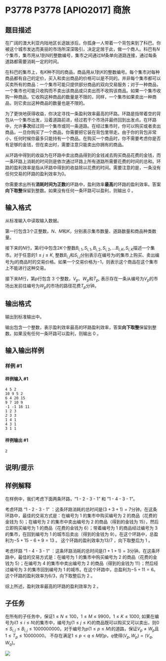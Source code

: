 # P3778 P3778 [APIO2017] 商旅

## 题目描述

在广阔的澳大利亚内陆地区长途跋涉后，你孤身一人带着一个背包来到了科巴。你被这个城市发达而美丽的市场所深深吸引，决定定居于此，做一个商人。科巴有$N$个集市，集市用从$1$到$N$的整数编号，集市之间通过$M$条单向道路连接，通过每条道路都需要消耗一定的时间。


在科巴的集市上，有$K$种不同的商品，商品用从$1$到$K$的整数编号。每个集市对每种商品都有自己的定价，买入和卖出商品的价格可以是不同的。并非每个集市都可以买卖所有的商品：一个集市可能只提供部分商品的双向交易服务；对于一种商品，一个集市也可能只收购而不卖出该商品或只卖出而不收购该商品。如果一个集市收购一种商品，它收购这种商品的数量是不限的，同样，一个集市如果卖出一种商品，则它卖出这种商品的数量也是不限的。


为了更快地获得收益，你决定寻找一条盈利效率最高的环路。环路是指带着空的背包从一个集市出发，沿着道路前进，经过若干个市场并最终回到出发点。在环路中，允许**多次**经过同一个集市或同一条道路。在经过集市时，你可以购买或者卖出商品，一旦你购买了一个商品，你需要把它装在背包里带走。由于你的背包非常小，任何时候你最多只能持有一个商品。在购买一个商品时，你不需要考虑你是否有足够的金钱，但在卖出时，需要注意只能卖出你拥有的商品。


从环路中得到的收益为在环路中卖出商品得到的金钱减去购买商品花费的金钱，而一条环路上消耗的时间则是依次通过环路上所有道路所需要花费的时间的总和。环路的盈利效率是指从环路中得到的收益除以花费的时间。需要注意的是，一条没有任何交易的环路的盈利效率为$0$。


你需要求出所有**消耗时间为正数**的环路中，盈利效率**最高**的环路的盈利效率。答案**向下取整**保留到整数。如果没有任何一条环路可以盈利，则输出 0 。


## 输入格式

从标准输入中读取输入数据。


第一行包含3个正整数，$N$、$M$和$K$，分别表示集市数量、道路数量和商品种类数量。


接下来的$N$行，第$i$行中包含$2K$个整数$B_{i,1},S_{i,1},B_{i,2},S_{i,2},\dots B_{i,K},S_{i,K}$描述一个集市。对于任意的$1 \leq j \leq K$, 整数$B_{i,j}$和$S_{i,j}$分别表示在编号为$i$的集市上购买、卖出编号为$j$的商品时的交易价格。如果一个交易价格为$-1$，则表示这个商品在这个集市上不能进行这种交易。


接下来$M$行，第$p$行包含 3 个整数，$V_p$、$W_p$和$T_p$, 表示存在一条从编号为$V_p$的市场出发前往编号为$W_p$的市场的路径花费$T_p$分钟。


## 输出格式

输出到标准输出中。


输出包含一个整数，表示盈利效率最高的环路盈利效率，答案**向下取整**保留到整数。如果没有任何一条环路可以盈利，则输出 0 。


## 输入输出样例

### 样例 #1

#### 样例输入 #1

```
4 5 2
10 9 5 2
6 4 20 15
9 7 10 9
-1 -1 16 11
1 2 3
2 3 3
1 4 1
4 3 1
3 1 1
```

#### 样例输出 #1

```
2
```

## 说明/提示

## 样例解释

在样例中，我们考虑下面两条环路，“1 - 2 - 3 - 1” 和 “1 - 4 - 3 - 1”。

考虑环路 “1 - 2 - 3 - 1” ：这条环路消耗的总时间是$(3+3+1)=7$分钟。在这条环路中，最佳的交易方式是：在编号为 1 的集市中购买编号为 2 的商品（花费的金钱为 5）；在编号为 2 的集市中卖出编号为 2 的商品（得到的金钱为 15），然后立即购买编号为 1 的商品（花费的金钱为 6）；带着编号为 1 的商品经过编号为 3 的集市，在回到编号为 1 的城市后卖出（得到的金钱为 9）。在这个环路中，总盈利为$-5+15-6+9=13$ 。 这个环路的盈利效率为$13/7$ ，向下取整后为 1 。


考虑环路 “1 - 4 - 3 - 1” ：这条环路消耗的总时间是$(1+1+1)=3$分钟。在这条环路中，最佳的交易方式是：在编号为 1 的集市中购买编号为 2 的商品（花费的金钱为 5）；在编号为 4 的集市中卖出编号为 2 的商品（得到的金钱为 11）；然后经过编号为 3 的集市回到编号为 1 的城市。在这个环路中，总盈利为$-5+11=6$。 这个环路的盈利效率为$6/3$，向下取整后为 2 。


综上所述，盈利效率最高的环路的盈利效率为 2 。


## 子任务

在所有的子任务中，保证$1 \leq N \leq 100$，$1 \leq M \leq 9900$，$1 \leq K \leq 1000$, 如果在编号为$i (1 \leq i \leq N)$的集市中，编号为$j (1 \leq j \leq K)$的商品既可以购买又可以卖出，则$0 \leq S_{i,j} \leq B_{i,j} \leq 1000000000$。对于编号为$p (1 \leq p \leq M)$的道路，保证$V_p \not= W_p$且$1 \leq T_p \leq 10000000$。 不存在满足$1 \leq p < q \leq M$的$p$，$q$使得$(V_p, W_p)=(V_q, W_q)$。

![](https://cdn.luogu.com.cn/upload/pic/5529.png)


